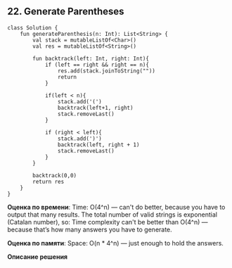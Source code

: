 ## 22. Generate Parentheses


```
class Solution {
    fun generateParenthesis(n: Int): List<String> {
        val stack = mutableListOf<Char>()
        val res = mutableListOf<String>()

        fun backtrack(left: Int, right: Int){
            if (left == right && right == n){
                res.add(stack.joinToString(""))
                return
            }

            if(left < n){
                stack.add('(')
                backtrack(left+1, right)
                stack.removeLast()
            }

            if (right < left){
                stack.add(')')
                backtrack(left, right + 1)
                stack.removeLast()
            }
        }

        backtrack(0,0)
        return res
    }
}

```

**Оценка по времени**: Time: O(4^n) — can't do better, because you have to output that many results.
The total number of valid strings is exponential (Catalan number), so:
Time complexity can't be better than O(4^n) — because that’s how many answers you
have to generate.


**Оценка по памяти**:  Space: O(n * 4^n) — just enough to hold the answers.

**Описание решения**
```

```

